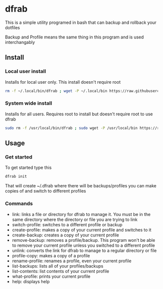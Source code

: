 # dfrab
This is a simple utility programed in bash that can backup and rollback your dotfiles

Backup and Profile means the same thing in this program and is used interchangably

## Install

### Local user install

Installs for local user only. This install doesn't require root

```bash
rm -f ~/.local/bin/dfrab ; wget -P ~/.local/bin https://raw.githubusercontent.com/dnkmmr69420/dotfile-rollback-and-backup/main/bin/dfrab ; chmod a+x ~/.local/bin/dfrab
```

### System wide install

Installs for all users. Requires root to install but doesn't require root to use dfrab

```bash
sudo rm -f /usr/local/bin/dfrab ; sudo wget -P /usr/local/bin https://raw.githubusercontent.com/dnkmmr69420/dotfile-rollback-and-backup/main/bin/dfrab ; sudo chmod a+x /usr/local/bin/dfrab
```


## Usage

### Get started

To get started type this

```bash
dfrab init
```

That will create ~/.dfrab where there will be backups/profiles you can make copies of and switch to different profiles

### Commands

- link: links a file or directory for dfrab to manage it. You must be in the same directory where the directory or file you are trying to link
- switch-profile: switches to a different profile or backup
- create-profile: makes a copy of your current profile and switches to it
- create-backup: creates a copy of your current profile
- remove-backup: removes a profile/backup. This program won't be able to remove your current profile unless you switched to a different profile
- unlink: converts the link for dfrab to manage to a regular directory or file
- profile-copy: makes a copy of a profile
- rename-profile: renames a profile, even your current profile
- list-backups: lists all of your profiles/backups
- list-contents: list contents of your current profile
- what-profile: prints your current profile
- help: displays help
